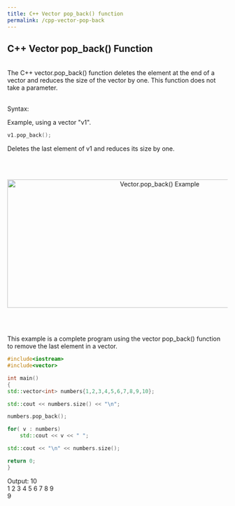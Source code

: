```yaml
---
title: C++ Vector pop_back() function
permalink: /cpp-vector-pop-back
---
```


## C++ Vector pop_back() Function
<br/>
The C++ vector.pop_back() function deletes the element at the end of a vector and reduces the size of the vector by one. This function does not take a parameter.
<br/><br/>

Syntax:

Example, using a vector "v1".
```cpp
v1.pop_back();
```
Deletes the last element of v1 and reduces its size by one.

<br/><br/>
<p align="center">
<img width="681" height="293" src="images\videos\Cpp11\vector_pop_back.jpg" title="Vector.pop_back() Example">
</p>
<br/><br/>



This example is a complete program using the vector pop_back() function to remove the last element in a vector.
```cpp
#include<iostream>
#include<vector>

int main()
{
std::vector<int> numbers{1,2,3,4,5,6,7,8,9,10};

std::cout << numbers.size() << "\n";

numbers.pop_back();

for( v : numbers)
    std::cout << v << " ";

std::cout << "\n" << numbers.size();

return 0;
}
```
Output:
10 <br/>
1 2 3 4 5 6 7 8 9 <br/>
9


<br/><br/>
